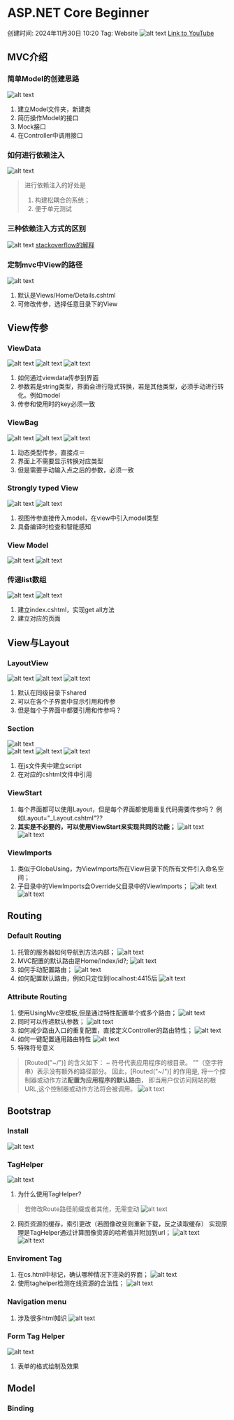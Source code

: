 # ASP.NET Core Beginner

创建时间: 2024年11月30日 10:20
Tag: Website
![alt text](assets/63.png)
[Link to YouTube](https://youtu.be/4IgC2Q5-yDE?si=rIYRFqTV-4lOw_fK)

##  MVC介绍
###    简单Model的创建思路
![alt text](assets/1.png)
1. 建立Model文件夹，新建类
2. 简历操作Model的接口
3. Mock接口
4. 在Controller中调用接口
###    如何进行依赖注入
![alt text](assets/3.png)
>进行依赖注入的好处是
>1. 构建松耦合的系统；
>2. 便于单元测试
###    三种依赖注入方式的区别
![alt text](assets/2.png)
[stackoverflow的解释](https://stackoverflow.com/questions/38138100/addtransient-addscoped-and-addsingleton-services-differences)
###    定制mvc中View的路径
![alt text](assets/68.jpg)    
1. 默认是Views/Home/Details.cshtml
2. 可修改传参，选择任意目录下的View
##  View传参
###    ViewData
![alt text](assets/67.jpg)
![alt text](assets/64.jpg)
![alt text](assets/66.jpg)
1. 如何通过viewdata传参到界面
2. 参数若是string类型，界面会进行隐式转换，若是其他类型，必须手动进行转化。例如model
3. 传参和使用时的key必须一致
###    ViewBag
![alt text](assets/70.jpg)
![alt text](assets/71.jpg) 
![alt text](assets/72.jpg)
1. 动态类型传参，直接点＝
2. 界面上不需要显示转换对应类型
3. 但是需要手动输入点之后的参数，必须一致
###    Strongly typed View
![alt text](assets/73.jpg) 
![alt text](assets/74.jpg)
1. 视图传参直接传入modeI，在view中引入model类型
2. 具备编译时检查和智能感知
###    View Model
![alt text](assets/77.jpg) 
![alt text](assets/76.jpg)
###    传递list数组
![alt text](assets/78.jpg) 
![alt text](assets/81.jpg)
1. 建立index.cshtml，实现get all方法
2. 建立对应的页面
## View与Layout
### LayoutView
![alt text](assets/83.jpg) 
![alt text](assets/79.jpg) 
![alt text](assets/82.jpg)
1. 默认在同级目录下shared
2. 可以在各个子界面中显示引用和传参
3. 但是每个子界面中都要引用和传参吗？
### Section
![alt text](assets/85.jpg)     
![alt text](assets/86.jpg) 
![alt text](assets/87.jpg) 
![alt text](assets/84.jpg)    
1. 在js文件夹中建立script
2. 在对应的cshtml文件中引用
### ViewStart
1. 每个界面都可以使用Layout，但是每个界面都使用重复代码需要传参吗？
例如Layout="_Layout.cshtml"??
1. **其实是不必要的，可以使用ViewStart来实现共同的功能；**
![alt text](assets/88.PNG)
![alt text](assets/89.png)
### ViewImports
1. 类似于GlobaUsing，为ViewImports所在View目录下的所有文件引入命名空间；
2. 子目录中的ViewImports会Override父目录中的ViewImports；
![alt text](assets/90.png)
![alt text](assets/91.png)

##  Routing
### Default Routing
1. 托管的服务器如何导航到方法内部；
![alt text](assets/92.png)
2. MVC配置的默认路由是Home/Index/id?;
![alt text](assets/93.png)
3. 如何手动配置路由；
![alt text](assets/94.png)
4. 如何配置默认路由，例如只定位到localhost:4415后
![alt text](assets/95.png)
### Attribute Routing
1. 使用UsingMvc空模板,但是通过特性配置单个或多个路由；
![alt text](assets/96.png)
2. 同时可以传递默认参数；
![alt text](assets/97.png)
3. 如何减少路由入口的重复配置，直接定义Controller的路由特性；
![alt text](assets/98.png)
4. 如何一键配置通用路由特性
![alt text](assets/100.png)
5. 特殊符号意义
>[Routed("~/")] 的含义如下：
~ 符号代表应用程序的根目录。
""（空字符串）表示没有额外的路径部分。
因此，[Routed("~/")] 的作用是,
将一个控制器或动作方法**配置为应用程序的默认路由**，
即当用户仅访问网站的根URL,这个控制器或动作方法将会被调用。
![alt text](assets/99.png)


## Bootstrap
### Install
![alt text](assets/101.png)
### TagHelper
![alt text](assets/102.png)
1. 为什么使用TagHelper?
>若修改Route路径前缀或者其他，无需变动
![alt text](assets/103.png)
2. 网页资源的缓存，索引更改（若图像改变则重新下载，反之读取缓存）
实现原理是TagHelper通过计算图像资源的哈希值并附加到url；
![alt text](assets/104.png)
![alt text](assets/105.png)

### Enviroment Tag
1. 在cs.html中标记，确认哪种情况下渲染的界面；
![alt text](assets/106.png)
2. 使用taghelper检测在线资源的合法性；
![alt text](assets/107.png)

### Navigation menu
1. 涉及很多html知识
![alt text](assets/108.png)

### Form Tag Helper
![alt text](assets/109.png)
1. 表单的格式绘制及效果

## Model
### Binding
